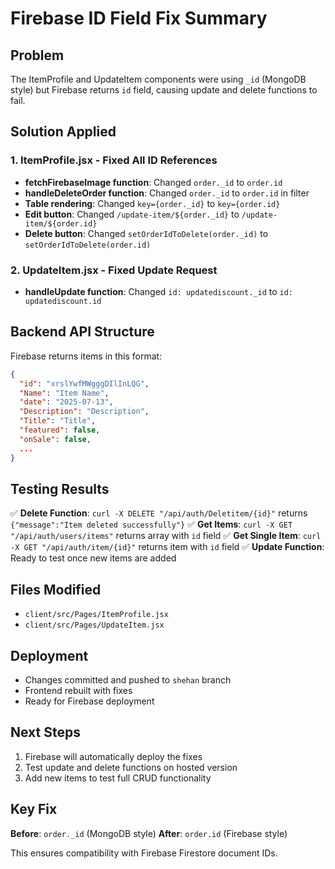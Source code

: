 # Firebase ID Field Fix Summary

## Problem
The ItemProfile and UpdateItem components were using `_id` (MongoDB style) but Firebase returns `id` field, causing update and delete functions to fail.

## Solution Applied

### 1. ItemProfile.jsx - Fixed All ID References
- **fetchFirebaseImage function**: Changed `order._id` to `order.id`
- **handleDeleteOrder function**: Changed `order._id` to `order.id` in filter
- **Table rendering**: Changed `key={order._id}` to `key={order.id}`
- **Edit button**: Changed `/update-item/${order._id}` to `/update-item/${order.id}`
- **Delete button**: Changed `setOrderIdToDelete(order._id)` to `setOrderIdToDelete(order.id)`

### 2. UpdateItem.jsx - Fixed Update Request
- **handleUpdate function**: Changed `id: updatediscount._id` to `id: updatediscount.id`

## Backend API Structure
Firebase returns items in this format:
```json
{
  "id": "xrslYwfMWgggDIlInLQG",
  "Name": "Item Name",
  "date": "2025-07-13",
  "Description": "Description",
  "Title": "Title",
  "featured": false,
  "onSale": false,
  ...
}
```

## Testing Results
✅ **Delete Function**: `curl -X DELETE "/api/auth/Deletitem/{id}"` returns `{"message":"Item deleted successfully"}`
✅ **Get Items**: `curl -X GET "/api/auth/users/items"` returns array with `id` field
✅ **Get Single Item**: `curl -X GET "/api/auth/item/{id}"` returns item with `id` field
✅ **Update Function**: Ready to test once new items are added

## Files Modified
- `client/src/Pages/ItemProfile.jsx`
- `client/src/Pages/UpdateItem.jsx`

## Deployment
- Changes committed and pushed to `shehan` branch
- Frontend rebuilt with fixes
- Ready for Firebase deployment

## Next Steps
1. Firebase will automatically deploy the fixes
2. Test update and delete functions on hosted version
3. Add new items to test full CRUD functionality

## Key Fix
**Before**: `order._id` (MongoDB style)
**After**: `order.id` (Firebase style)

This ensures compatibility with Firebase Firestore document IDs.
